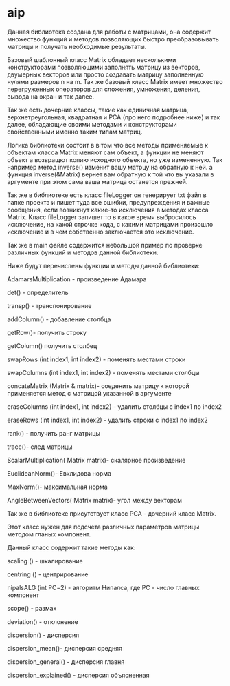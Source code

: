 # aip
Данная библиотека создана для работы с матрицами, она содержит множество функций и методов позволяющих быстро преобразовывать матрицы и получать необходимые результаты. 

Базовый шаблонный класс Matrix обладает несколькими конструкторами позволяющими заполнять матрицу из векторов, двумерных векторов или просто создавать матрицу заполненную нулями размеров n на m. Так же базовый класс Matrix имеет множество перегруженных операторов для сложения, умножения, деления, вывода на экран и так далее.

 Так же есть дочерние классы, такие как единичная матрица, верхнетреугольная, квадратная и PCA (про него подробнее ниже) и так далее, обладающие своими методами и конструкторами свойственными именно таким типам матриц.
 
 Логика библиотеки состоит в в том что все методы применяемые к объектам класса Matrix меняют сам объект, а функции не меняют объект а возвращют копию исходного объекта, но уже измененную. Так например метод inverse() изменит вашу матрцу на обратную к ней. а функция inverse(&Matrix) вернет вам обратную к той что вы указали в аргументе при этом сама ваша матрица останется прежней.
 
 Так же в библиотеке есть класс fileLogger он генерирует txt файл в папке проекта и пишет туда все ошибки, предупреждения и важные сообщения, если возникнут какие-то исключения в методах класса Matrix. Класс fileLogger запишет то в какое время выбросилось исключение, на какой строчке кода, с какими матрицами произошло исключение и в чем собственно заключается это исключение.
 
 
 Так же в main файле содержится небольшой пример по проверке различных функций и методов данной библиотеки. 
 
 
Ниже будут перечислены функции и методы данной библиотеки:
 
 AdamarsMultiplication - произведение Адамара
 
 det() - определитель
 
 transp() - транспонирование
 
 addColumn() - добавление столбца
 
 getRow()- получить строку
 
 getColumn() получить столбец
 
 swapRows (int index1, int index2) - поменять местами строки 
 
 swapColumns (int index1, int index2) - поменять местами столбцы
 
 concateMatrix (Matrix & matrix)- соеденить матрицу к которой применяется метод с матрицой указанной в аргументе
 
 eraseColumns (int index1, int index2) - удалить столбцы с index1 по index2
 
 eraseRows (int index1, int index2) - удалить строки с index1 по index2
 
 rank() - получить ранг матрицы
 
 trace()- след матрицы
 
 ScalarMultiplication( Matrix<T> matrix)- скалярное произведение
 
 EuclideanNorm()- Евклидова норма
 
 MaxNorm()- максимальная норма
 
 AngleBetweenVectors( Matrix<T> matrix)- угол между векторам
 
 
  
  
 
 
 

  Так же в библиотеке присутствует класс PCA - дочерний класс Matrix.
 
 Этот класс нужен для подсчета различных параметров матрицы методом гланых компонент.
 
 Данный класс содержит такие методы как:
 
  scaling () - шкалирование
 
  centring () - центрирование
 
  nipalsALG (int PC=2) - алгоритм Нипалса, где PC - число главных компонент
 
  scope() - размах
 
  deviation() - отклонение
 
  dispersion() - дисперсия
 
  dispersion_mean()- дисперсия средняя
 
  dispersion_general() - дисперсия главня
 
  dispersion_explained() - дисперсия объясненная
